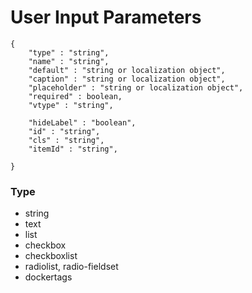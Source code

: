 # User Input Parameters

```
{
    "type" : "string",
    "name" : "string",
    "default" : "string or localization object",
    "caption" : "string or localization object",
    "placeholder" : "string or localization object",
    "required" : boolean,
    "vtype" : "string",
    
    "hideLabel" : "boolean",
    "id" : "string",    
    "cls" : "string",
    "itemId" : "string",
    
}
```

### Type      

* string
* text
* list
* checkbox
* checkboxlist
* radiolist, radio-fieldset 
* dockertags

 
